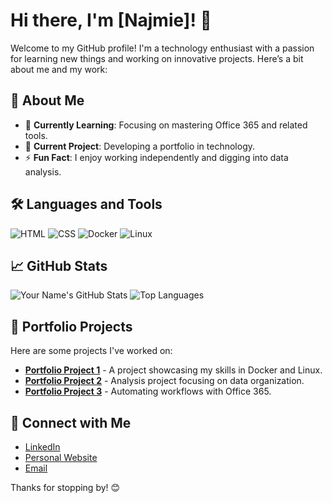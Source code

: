 # Hi there, I'm [Najmie]! 👋

Welcome to my GitHub profile! I'm a technology enthusiast with a passion for learning new things and working on innovative projects. Here’s a bit about me and my work:

## 💫 About Me
- 🌱 **Currently Learning**: Focusing on mastering Office 365 and related tools.
- 🔭 **Current Project**: Developing a portfolio in technology.
- ⚡ **Fun Fact**: I enjoy working independently and digging into data analysis.

## 🛠️ Languages and Tools
![HTML](https://img.shields.io/badge/-HTML-05122A?style=flat&logo=html5)
![CSS](https://img.shields.io/badge/-CSS-05122A?style=flat&logo=css3&logoColor=1572B6)
![Docker](https://img.shields.io/badge/-Docker-05122A?style=flat&logo=docker)
![Linux](https://img.shields.io/badge/-Linux-05122A?style=flat&logo=linux)

## 📈 GitHub Stats
![Your Name's GitHub Stats](https://github-readme-stats.vercel.app/api?username=najmie14&show_icons=true&theme=radical)
![Top Languages](https://github-readme-stats.vercel.app/api/top-langs/?username=najmie14&layout=compact&theme=radical)

## 🎯 Portfolio Projects
Here are some projects I've worked on:

- [**Portfolio Project 1**](https://github.com/najmie14/project1) - A project showcasing my skills in Docker and Linux.
- [**Portfolio Project 2**](https://github.com/najmie14/project2) - Analysis project focusing on data organization.
- [**Portfolio Project 3**](https://github.com/najmie14/project3) - Automating workflows with Office 365.

## 🔗 Connect with Me
- [LinkedIn](https://linkedin.com/in/najmie)
- [Personal Website](https://najmie14.github.io/welcometomywebsite.github.io/)
- [Email](https://mail.google.com/mail/?view=cm&fs=1&to=najmie1400@gmail.com)

Thanks for stopping by! 😊
